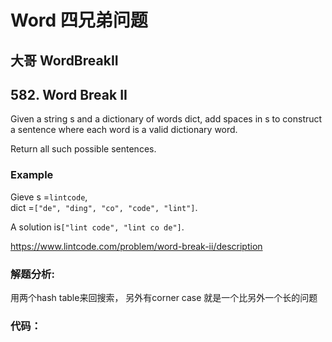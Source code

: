 # Word 四兄弟问题

## 大哥 WordBreakII



## 582. Word Break II

Given a string s and a dictionary of words dict, add spaces in s to construct a sentence where each word is a valid dictionary word.

Return all such possible sentences.

### Example

Gieve s =`lintcode`,  
dict =`["de", "ding", "co", "code", "lint"]`.

A solution is`["lint code", "lint co de"]`.

https://www.lintcode.com/problem/word-break-ii/description

### 解题分析:

用两个hash table来回搜索， 另外有corner case 就是一个比另外一个长的问题

### 代码：

```cpp

```



